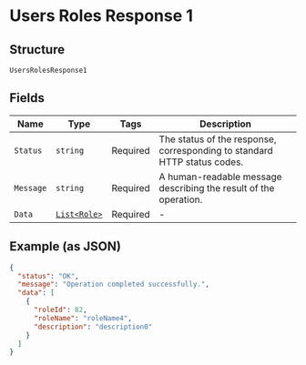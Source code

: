 
# Users Roles Response 1

## Structure

`UsersRolesResponse1`

## Fields

| Name | Type | Tags | Description |
|  --- | --- | --- | --- |
| `Status` | `string` | Required | The status of the response, corresponding to standard HTTP status codes. |
| `Message` | `string` | Required | A human-readable message describing the result of the operation. |
| `Data` | [`List<Role>`](../../doc/models/role.md) | Required | - |

## Example (as JSON)

```json
{
  "status": "OK",
  "message": "Operation completed successfully.",
  "data": [
    {
      "roleId": 82,
      "roleName": "roleName4",
      "description": "description0"
    }
  ]
}
```

